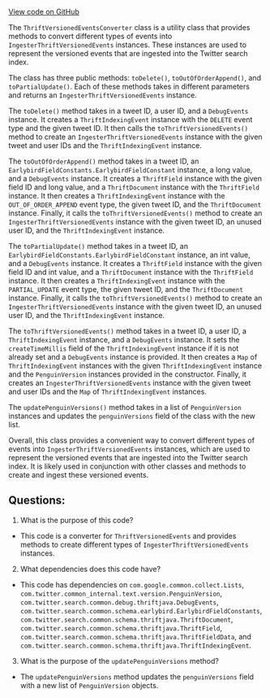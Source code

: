 [View code on GitHub](https://github.com/misbahsy/the-algorithm/src/java/com/twitter/search/ingester/pipeline/twitter/ThriftVersionedEventsConverter.java)

The `ThriftVersionedEventsConverter` class is a utility class that provides methods to convert different types of events into `IngesterThriftVersionedEvents` instances. These instances are used to represent the versioned events that are ingested into the Twitter search index. 

The class has three public methods: `toDelete()`, `toOutOfOrderAppend()`, and `toPartialUpdate()`. Each of these methods takes in different parameters and returns an `IngesterThriftVersionedEvents` instance. 

The `toDelete()` method takes in a tweet ID, a user ID, and a `DebugEvents` instance. It creates a `ThriftIndexingEvent` instance with the `DELETE` event type and the given tweet ID. It then calls the `toThriftVersionedEvents()` method to create an `IngesterThriftVersionedEvents` instance with the given tweet and user IDs and the `ThriftIndexingEvent` instance. 

The `toOutOfOrderAppend()` method takes in a tweet ID, an `EarlybirdFieldConstants.EarlybirdFieldConstant` instance, a long value, and a `DebugEvents` instance. It creates a `ThriftField` instance with the given field ID and long value, and a `ThriftDocument` instance with the `ThriftField` instance. It then creates a `ThriftIndexingEvent` instance with the `OUT_OF_ORDER_APPEND` event type, the given tweet ID, and the `ThriftDocument` instance. Finally, it calls the `toThriftVersionedEvents()` method to create an `IngesterThriftVersionedEvents` instance with the given tweet ID, an unused user ID, and the `ThriftIndexingEvent` instance. 

The `toPartialUpdate()` method takes in a tweet ID, an `EarlybirdFieldConstants.EarlybirdFieldConstant` instance, an int value, and a `DebugEvents` instance. It creates a `ThriftField` instance with the given field ID and int value, and a `ThriftDocument` instance with the `ThriftField` instance. It then creates a `ThriftIndexingEvent` instance with the `PARTIAL_UPDATE` event type, the given tweet ID, and the `ThriftDocument` instance. Finally, it calls the `toThriftVersionedEvents()` method to create an `IngesterThriftVersionedEvents` instance with the given tweet ID, an unused user ID, and the `ThriftIndexingEvent` instance. 

The `toThriftVersionedEvents()` method takes in a tweet ID, a user ID, a `ThriftIndexingEvent` instance, and a `DebugEvents` instance. It sets the `createTimeMillis` field of the `ThriftIndexingEvent` instance if it is not already set and a `DebugEvents` instance is provided. It then creates a `Map` of `ThriftIndexingEvent` instances with the given `ThriftIndexingEvent` instance and the `PenguinVersion` instances provided in the constructor. Finally, it creates an `IngesterThriftVersionedEvents` instance with the given tweet and user IDs and the `Map` of `ThriftIndexingEvent` instances. 

The `updatePenguinVersions()` method takes in a list of `PenguinVersion` instances and updates the `penguinVersions` field of the class with the new list. 

Overall, this class provides a convenient way to convert different types of events into `IngesterThriftVersionedEvents` instances, which are used to represent the versioned events that are ingested into the Twitter search index. It is likely used in conjunction with other classes and methods to create and ingest these versioned events.
## Questions: 
 1. What is the purpose of this code?
- This code is a converter for `ThriftVersionedEvents` and provides methods to create different types of `IngesterThriftVersionedEvents` instances.

2. What dependencies does this code have?
- This code has dependencies on `com.google.common.collect.Lists`, `com.twitter.common_internal.text.version.PenguinVersion`, `com.twitter.search.common.debug.thriftjava.DebugEvents`, `com.twitter.search.common.schema.earlybird.EarlybirdFieldConstants`, `com.twitter.search.common.schema.thriftjava.ThriftDocument`, `com.twitter.search.common.schema.thriftjava.ThriftField`, `com.twitter.search.common.schema.thriftjava.ThriftFieldData`, and `com.twitter.search.common.schema.thriftjava.ThriftIndexingEvent`.

3. What is the purpose of the `updatePenguinVersions` method?
- The `updatePenguinVersions` method updates the `penguinVersions` field with a new list of `PenguinVersion` objects.